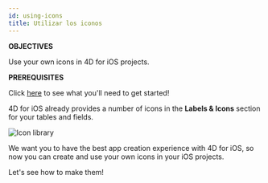 ```yaml
---
id: using-icons
title: Utilizar los iconos
---
```


<div class = "objectives"> 

**OBJECTIVES**

Use your own icons in 4D for iOS projects.</div> <div class = "prerequisites"> 

**PREREQUISITES**

Click [here](prerequisites.html) to see what you'll need to get started!</div> 

4D for iOS already provides a number of icons in the **Labels & Icons** section for your tables and fields.

![Icon library](assets/en/custom-icons/icon-library.png)

We want you to have the best app creation experience with 4D for iOS, so now you can create and use your own icons in your iOS projects.

Let's see how to make them!